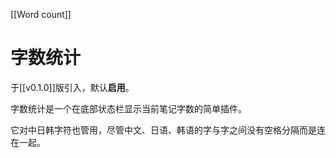 [[Word count]]
# 字数统计

于[[v0.1.0]]版引入，默认**启用**。

字数统计是一个在底部状态栏显示当前笔记字数的简单插件。

它对中日韩字符也管用，尽管中文、日语、韩语的字与字之间没有空格分隔而是连在一起。